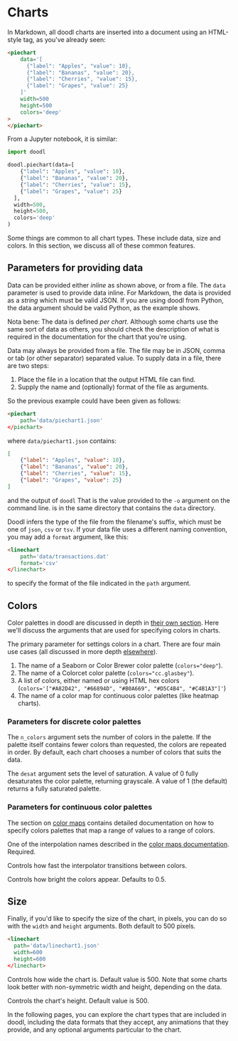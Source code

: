 # Charts

In Markdown, all doodl charts are inserted into a document using an HTML-style
tag, as you've already seen:

```html
<piechart
    data='[
      {"label": "Apples", "value": 10},
      {"label": "Bananas", "value": 20},
      {"label": "Cherries", "value": 15},
      {"label": "Grapes", "value": 25}
    ]'
    width=500
    height=500
    colors='deep'
>
</piechart>
```

From a Jupyter notebook, it is similar:

```python
import doodl

doodl.piechart(data=[
    {"label": "Apples", "value": 10},
    {"label": "Bananas", "value": 20},
    {"label": "Cherries", "value": 15},
    {"label": "Grapes", "value": 25}
  ],
  width=500,
  height=500,
  colors='deep'
)
```

Some things are common to all chart types. These include data, size
and colors. In this section, we discuss all of these
common features.

## Parameters for providing data

<Parameters no_header=true>
    <Parameter
        name="data"
    >
<div>

Data can be provided either *inline* as shown above, or from a file.
The `data` parameter is used to provide data inline. For Markdown,
the data is provided as a *string* which must be valid JSON. If
you are using doodl from Python, the data argument should be valid
Python, as the example shows.

Nota bene: The data is defined *per chart*. Although some charts use
the same sort of data as others, you should check the description of
what is required in the documentation for the chart that you're using.

</div>
</Parameter>
<Parameter name="path" type="String">
<div>

Data may always be provided from a file. The file may be in JSON,
comma or tab (or other separator) separated value. To supply data
in a file, there are two steps:

1. Place the file in a location that the output HTML file can find.
2. Supply the name and (optionally) format of the file as arguments.

So the previous example could have been given as follows:

```html
<piechart
    path='data/piechart1.json'
</piechart>
```

where `data/piechart1.json` contains:

```json
[
    {"label": "Apples", "value": 10},
    {"label": "Bananas", "value": 20},
    {"label": "Cherries", "value": 15},
    {"label": "Grapes", "value": 25}
]
```

and the output of `doodl`
<span class="marginnote">
That is the value provided to the `-o` argument on the command line.
</span>
is in the same directory that contains the `data` directory.
</div>
</Parameter>
<Parameter name="format" type="`json`, `csv` or `tsv`">
<div>

Doodl infers the type of the file from the filename's suffix, which
must be one of `json`, `csv` or `tsv`. If your data file
uses a different naming convention, you may add a `format`
argument, like this:

```html
<linechart
    path='data/transactions.dat'
    format='csv'
</linechart>
```

to specify the format of the file indicated in the `path` argument.

</div>
</Parameter>
</Parameters>

## Colors

Color palettes in doodl are discussed in depth in
[their own section](/colors). Here we'll discuss the
arguments that are used for specifying colors
in charts.

<Parameters no_header=true>
  <Parameter name="colors" type="String or List[String]">
<div>

The primary parameter for settings colors in a chart.
There are four main use cases (all discussed in more depth
[elsewhere](/colors)).

1. The name of a Seaborn or Color Brewer color palette (`colors="deep"`).
2. The name of a Colorcet color palette (`colors="cc.glasbey"`).
3. A list of colors, either named or using HTML hex colors
    (`colors='["#A82D42", "#66894D", "#B0A669", "#D5C4B4", "#C4B1A3"]'`)
4. The name of a color map for continuous color palettes (like heatmap charts).

</div>
</Parameter>
</Parameters>

### Parameters for discrete color palettes

<Parameters no_header=true>
  <Parameter name="n_colors" type="Integer">

The `n_colors` argument sets the number of colors in the palette.
If the palette itself contains fewer colors than requested, the
colors are repeated in order. By default, each chart chooses a
number of colors that suits the data.

  </Parameter>
  <Parameter name="desat" type="Number">

The `desat` argument sets the level of saturation. A value of 0
fully desaturates the color palette, returning grayscale. A value
of 1 (the default) returns a fully saturated palette.

  </Parameter>
</Parameters>

### Parameters for continuous color palettes

The section on [color maps](/colors#color-maps) contains detailed
documentation on how to specify colors palettes that map a range
of values to a range of colors.

<Parameters no_header=true>
  <Parameter name="interp" type="String">

One of the interpolation names described in the
[color maps documentation](/colors#color-maps). Required.

  </Parameter>
  <Parameter name="gamma" type="Number (0.0 to 1.0)">

Controls how fast the interpolator transitions between colors.

  </Parameter>
  <Parameter name="intensity" type="Number (0.0 to 1.0)">

Controls how bright the colors appear. Defaults to 0.5.

  </Parameter>
</Parameters>

## Size

Finally, if you'd like to specify the size of the chart, in
pixels, you can do so with the `width` and `height` arguments.
Both default to 500 pixels.

```html
<linechart
  path='data/linechart1.json'
  width=600
  height=600
</linechart>

```

<Parameters no_header=true>
  <Parameter name="width" type="String or number">

Controls how wide the chart is. Default value is 500. Note that some
charts look better with non-symmetric width and height, depending on
the data.

  </Parameter>
  <Parameter name="height" type="String or number">

Controls the chart's height. Default value is 500.

  </Parameter>
</Parameters>

In the following pages, you can explore the chart types that are
included in doodl, including the data formats that they accept,
any animations that they provide, and any optional arguments
particular to the chart.
